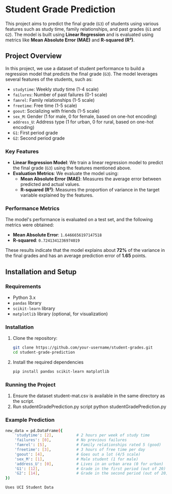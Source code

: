 # Student Grade Prediction

This project aims to predict the final grade (`G3`) of students using various features such as study time, family relationships, and past grades (`G1` and `G2`). The model is built using **Linear Regression** and is evaluated using metrics like **Mean Absolute Error (MAE)** and **R-squared (R²)**.

## Project Overview

In this project, we use a dataset of student performance to build a regression model that predicts the final grade (`G3`). The model leverages several features of the students, such as:

- `studytime`: Weekly study time (1-4 scale)
- `failures`: Number of past failures (0-1 scale)
- `famrel`: Family relationships (1-5 scale)
- `freetime`: Free time (1-5 scale)
- `goout`: Socializing with friends (1-5 scale)
- `sex_M`: Gender (1 for male, 0 for female, based on one-hot encoding)
- `address_U`: Address type (1 for urban, 0 for rural, based on one-hot encoding)
- `G1`: First period grade
- `G2`: Second period grade

### Key Features

- **Linear Regression Model**: We train a linear regression model to predict the final grade (`G3`) using the features mentioned above.
- **Evaluation Metrics**: We evaluate the model using:
  - **Mean Absolute Error (MAE)**: Measures the average error between predicted and actual values.
  - **R-squared (R²)**: Measures the proportion of variance in the target variable explained by the features.

### Performance Metrics

The model's performance is evaluated on a test set, and the following metrics were obtained:

- **Mean Absolute Error**: `1.6466656197147518`
- **R-squared**: `0.7241341236974019`

These results indicate that the model explains about **72%** of the variance in the final grades and has an average prediction error of **1.65** points.

## Installation and Setup

### Requirements

- Python 3.x
- `pandas` library
- `scikit-learn` library
- `matplotlib` library (optional, for visualization)

### Installation

1. Clone the repository:
   ```bash
   git clone https://github.com/your-username/student-grades.git
   cd student-grade-prediction
2. Install the required dependencies
   ```bash
   pip install pandas scikit-learn matplotlib
### Running the Project

1. Ensure the dataset student-mat.csv is available in the same directory as the script.
2. Run studentGradePrediction.py script
   python studentGradePrediction.py

### Example Prediction 
```bash
new_data = pd.DataFrame({
    'studytime': [2],          # 2 hours per week of study time
    'failures': [0],           # No previous failures
    'famrel': [5],             # Family relationships rated 5 (good)
    'freetime': [3],           # 3 hours of free time per day
    'goout': [4],              # Goes out a lot (4/5 scale)
    'sex_M': [1],              # Male student (1 for male)
    'address_U': [0],          # Lives in an urban area (0 for urban)
    'G1': [12],                # Grade in the first period (out of 20)
    'G2': [14],                # Grade in the second period (out of 20)
})

Uses UCI Student Data
